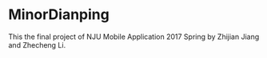 # MinorDianping
This the final project of NJU Mobile Application 2017 Spring by Zhijian Jiang and Zhecheng Li.   

